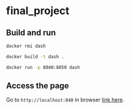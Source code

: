 # final_project

## Build and run

```sh
docker rmi dash 

docker build -t dash .

docker run -p 8040:8050 dash
```
## Access the page

Go to `http://localhost:840`  in browser [link here](http://localhost:8040).